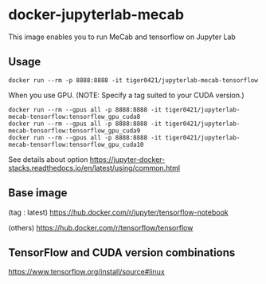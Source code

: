 # docker-jupyterlab-mecab
This image enables you to run MeCab and tensorflow on Jupyter Lab

## Usage
```
docker run --rm -p 8888:8888 -it tiger0421/jupyterlab-mecab-tensorflow
```

When you use GPU. (NOTE: Specify a tag suited to your CUDA version.)
```
docker run --rm --gpus all -p 8888:8888 -it tiger0421/jupyterlab-mecab-tensorflow:tensorflow_gpu_cuda8
docker run --rm --gpus all -p 8888:8888 -it tiger0421/jupyterlab-mecab-tensorflow:tensorflow_gpu_cuda9
docker run --rm --gpus all -p 8888:8888 -it tiger0421/jupyterlab-mecab-tensorflow:tensorflow_gpu_cuda10
```

See details about option
https://jupyter-docker-stacks.readthedocs.io/en/latest/using/common.html

## Base image
(tag : latest)
https://hub.docker.com/r/jupyter/tensorflow-notebook

(others)
https://hub.docker.com/r/tensorflow/tensorflow

## TensorFlow and CUDA version combinations
https://www.tensorflow.org/install/source#linux
